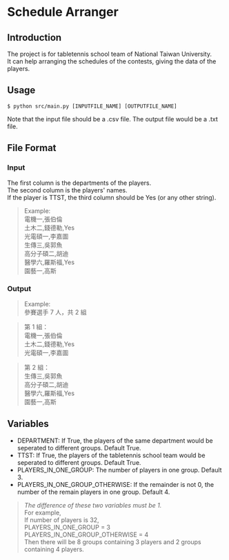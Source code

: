 # Schedule Arranger

## Introduction
The project is for tabletennis school team of National Taiwan University.  
It can help arranging the schedules of the contests, giving the data of the players.  

## Usage
    $ python src/main.py [INPUTFILE_NAME] [OUTPUTFILE_NAME]  
Note that the input file should be a .csv file. The output file would be a .txt file.

## File Format
### Input
The first column is the departments of the players.  
The second column is the players' names.  
If the player is TTST, the third column should be Yes (or any other string).  
> Example:   
> 電機一,張伯倫  
> 土木二,錢德勒,Yes  
> 光電碩一,李嘉圖  
> 生傳三,吳郭魚  
> 高分子碩二,胡迪  
> 醫學六,羅斯福,Yes  
> 園藝一,高斯
### Output
> Example:  
> 參賽選手 7 人，共 2 組  

> 第 1 組：  
> 電機一,張伯倫  
> 土木二,錢德勒,Yes  
> 光電碩一,李嘉圖  

> 第 2 組：  
> 生傳三,吳郭魚  
> 高分子碩二,胡迪  
> 醫學六,羅斯福,Yes  
> 園藝一,高斯  

## Variables
* DEPARTMENT: If True, the players of the same department would be seperated to different groups. Default True.
* TTST: If True, the players of the tabletennis school team would be seperated to different groups. Default True.
* PLAYERS_IN_ONE_GROUP: The number of players in one group. Default 3.
* PLAYERS_IN_ONE_GROUP_OTHERWISE: If the remainder is not 0, the number of the remain players in one group. Default 4.
> *The difference of these two variables must be 1.*  
> For example,   
> If number of players is 32,   
> PLAYERS_IN_ONE_GROUP = 3  
> PLAYERS_IN_ONE_GROUP_OTHERWISE = 4  
> Then there will be 8 groups containing 3 players and 2 groups containing 4 players.  